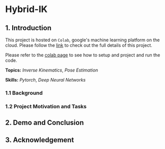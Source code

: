 # Hybrid-IK

## 1. Introduction

This project is hosted on `Colab`, google's machine learning platform on the cloud. Please follow the [link](https://drive.google.com/drive/folders/1D1EdqgHQQv_skPSmAtS0Sztoe9zqJTh6?usp=sharing) to check out the full details of this project.

Please refer to the [colab page](https://colab.research.google.com/drive/1YVSZy-Lj4H49chmWO5FQyWEHP063vvdx?usp=sharing) to see how to setup and project and run the code.

**Topics:** _Inverse Kinematics_, _Pose Estimation_

**Skills:** _Pytorch_, _Deep Neural Networks_

### 1.1 Background

### 1.2 Project Motivation and Tasks

## 2. Demo and Conclusion

## 3. Acknowledgement
